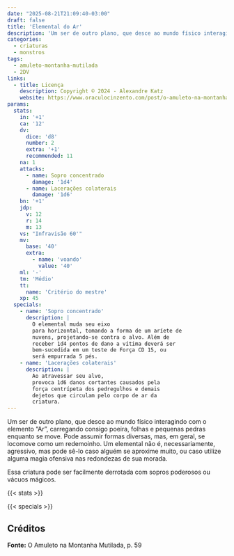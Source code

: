 ```yaml
---
date: "2025-08-21T21:09:40-03:00"
draft: false
title: 'Elemental do Ar'
description: 'Um ser de outro plano, que desce ao mundo físico interagindo com o elemento “Ar”, carregando consigo poeira, folhas e pequenas pedras enquanto se move.'
categories:
  - criaturas
  - monstros
tags:
  - amuleto-montanha-mutilada
  - 2DV
links:
  - title: Licença
    description: Copyright © 2024 - Alexandre Katz
    website: https://www.oraculocinzento.com/post/o-amuleto-na-montanha-mutilada
params:
  stats:
    in: '+1'
    ca: '12'
    dv:
      dice: 'd8'
      number: 2
      extra: '+1'
      recommended: 11
    na: 1
    attacks:
      - name: Sopro concentrado
        damage: '1d4'
      - name: Lacerações colaterais
        damage: '1d6'
    bn: '+1'
    jdp:
      v: 12
      r: 14
      m: 13
    vs: "Infravisão 60'"
    mv:
      base: '40'
      extra:
        - name: 'voando'
          value: '40'
    ml: '-'
    tm: 'Médio'
    tt:
      name: 'Critério do mestre'
    xp: 45
  specials:
    - name: 'Sopro concentrado'
      description: |
        O elemental muda seu eixo
        para horizontal, tomando a forma de um aríete de
        nuvens, projetando-se contra o alvo. Além de
        receber 1d4 pontos de dano a vítima deverá ser
        bem-sucedida em um teste de Força CD 15, ou
        será empurrada 5 pés.
    - name: 'Lacerações colaterais'
      description: |
        Ao atravessar seu alvo,
        provoca 1d6 danos cortantes causados pela
        força centrípeta dos pedregulhos e demais
        dejetos que circulam pelo corpo de ar da
        criatura.
---
```


Um ser de outro plano, que desce ao mundo físico
interagindo com o elemento “Ar”, carregando
consigo poeira, folhas e pequenas pedras
enquanto se move. Pode assumir formas diversas,
mas, em geral, se locomove como um
redemoinho.
Um
elemental
não
é,
necessariamente, agressivo, mas pode sê-lo caso
alguém se aproxime muito, ou caso utilize alguma
magia ofensiva nas redondezas de sua morada.

Essa criatura pode ser facilmente derrotada com
sopros poderosos ou vácuos mágicos.

{{< stats >}}

{{< specials >}}

## Créditos

**Fonte:** O Amuleto na Montanha Mutilada, p. 59

